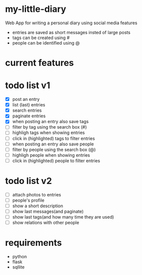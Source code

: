 # my-little-diary
Web App for writing a personal diary using social media features

- entries are saved as short messages insted of large posts
- tags can be created using # 
- people can be identified using @ 

# current features 

# todo list v1
- [x] post an entry 
- [x] list (last) entries
- [x] search entries
- [x] paginate entries
- [x] when posting an entry also save tags
- [ ] filter by tag using the search box (#)
- [ ] highligh tags when showing entries
- [ ] click in (highlighted) tags to filter entries
- [ ] when posting an entry also save people
- [ ] filter by people using the search box (@) 
- [ ] highligh people when showing entries
- [ ] click in (highlighted) people to filter entries

# todo list v2
- [ ] attach photos to entries 
- [ ] people's profile
 - [ ] show a short description
 - [ ] show last messages(and paginate)
 - [ ] show last tags(and how many time they are used)
 - [ ] show relations with other people

# requirements
- python
- flask
- sqllite
